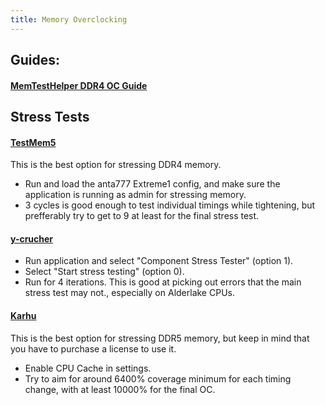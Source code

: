 ```yaml
---
title: Memory Overclocking
---
```


## Guides:

#### [MemTestHelper DDR4 OC Guide](https://github.com/integralfx/MemTestHelper/blob/oc-guide/DDR4%20OC%20Guide.md)

## Stress Tests

#### [TestMem5](https://www.overclock.net/threads/memory-testing-with-testmem5-tm5-with-custom-configs.1751608/)
This is the best option for stressing DDR4 memory.
- Run and load the anta777 Extreme1 config, and make sure the application is running as admin for stressing memory.
- 3 cycles is good enough to test individual timings while tightening, but prefferably try to get to 9 at least for the final stress test.

#### [y-crucher](http://www.numberworld.org/y-cruncher/#Download)
- Run application and select "Component Stress Tester" (option 1).
- Select "Start stress testing" (option 0).
- Run for 4 iterations. This is good at picking out errors that the main stress test may not., especially on Alderlake CPUs.

#### [Karhu](https://www.karhusoftware.com/ramtest/)
This is the best option for stressing DDR5 memory, but keep in mind that you have to purchase a license to use it.
- Enable CPU Cache in settings.
- Try to aim for around 6400% coverage minimum for each timing change, with at least 10000% for the final OC.

